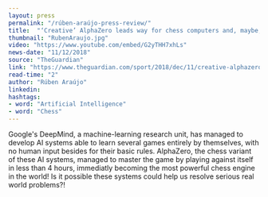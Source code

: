 ```yaml
---
layout: press
permalink: "/rúben-araújo-press-review/"
title:  "‘Creative’ AlphaZero leads way for chess computers and, maybe, science"
thumbnail: "RubenAraujo.jpg"
video: "https://www.youtube.com/embed/G2yTHH7xhLs"
news-date: "11/12/2018"
source: "TheGuardian"
link: "https://www.theguardian.com/sport/2018/dec/11/creative-alphazero-leads-way-chess-computers-science"
read-time: "2"
author: "Rúben Araújo"
linkedin: 
hashtags:
- word: "Artificial Intelligence"
- word: "Chess"
---
```


Google's DeepMind, a machine-learning research unit, has managed to develop AI systems able to learn several games entirely by themselves, with no human input besides for their basic rules. AlphaZero, the chess variant of these AI systems, managed to master the game by playing against itself in less than 4 hours, immediatly becoming the most powerful chess engine in the world! Is it possible these systems could help us resolve serious real world problems?!
